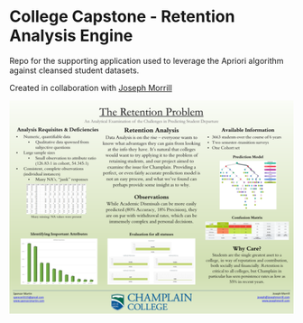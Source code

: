 # College Capstone - Retention Analysis Engine
Repo for the supporting application used to leverage the Apriori algorithm against cleansed student datasets.  

Created in collaboration with [Joseph Morrill](https://github.com/josephmorrill?tab=repositories)

![presentation poster](Media/Retention_Poster_v4.png)
